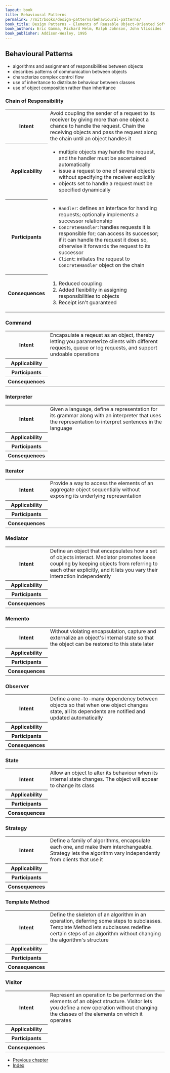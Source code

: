 ```yaml
---
layout: book
title: Behavioural Patterns
permalink: /rmit/books/design-patterns/behavioural-patterns/
book_title: Design Patterns - Elements of Reusable Object-Oriented Software
book_authors: Eric Gamma, Richard Helm, Ralph Johnson, John Vlissides
book_publisher: Addison-Wesley, 1995
---
```


## Behavioural Patterns

* algorithms and assignment of responsibilities between objects
* describes patterns of communication between objects
* characterize complex control flow
* use of inheritance to distribute behaviour between classes
* use of object composition rather than inheritance

### Chain of Responsibility

<table class="software-pattern">
	<tr>
		<th>Intent</th>
		<td>Avoid coupling the sender of a request to its receiver by giving more than one object a chance to handle the request. Chain the receiving objects and pass the request along the chain until an object handles it</td>
	</tr>
	<tr>
		<th>Applicability</th>
		<td>
			<ul>
				<li>multiple objects may handle the request, and the handler must be ascertained automatically</li>
				<li>issue a request to one of several objects without specifying the receiver explicitly</li>
				<li>objects set to handle a request must be specified dynamically</li>
			</ul>
		</td>
	</tr>
	<tr>
		<th>Participants</th>
		<td>
			<ul>
				<li><code>Handler</code>: defines an interface for handling requests; optionally implements a successor relationship</li>
				<li><code>ConcreteHandler</code>: handles requests it is responsible for; can access its successor; if it can handle the request it does so, otherwise it forwards the request to its successor</li>
				<li><code>Client</code>: initiates the request to <code>ConcreteHandler</code> object on the chain</li>
			</ul>
		</td>
	</tr>
	<tr>
		<th>Consequences</th>
		<td>
			<ol>
				<li>Reduced coupling</li>
				<li>Added flexibility in assigning responsibilities to objects</li>
				<li>Receipt isn't guaranteed</li>
			</ol>
		</td>
	</tr>
</table>

### Command

<table class="software-pattern">
	<tr>
		<th>Intent</th>
		<td>Encapsulate a reqeust as an object, thereby letting you parameterize clients with different requests, queue or log requests, and support undoable operations</td>
	</tr>
	<tr>
		<th>Applicability</th>
		<td></td>
	</tr>
	<tr>
		<th>Participants</th>
		<td></td>
	</tr>
	<tr>
		<th>Consequences</th>
		<td></td>
	</tr>
</table>

### Interpreter

<table class="software-pattern">
	<tr>
		<th>Intent</th>
		<td>Given a language, define a representation for its grammar along with an interpreter that uses the representation to interpret sentences in the language</td>
	</tr>
	<tr>
		<th>Applicability</th>
		<td></td>
	</tr>
	<tr>
		<th>Participants</th>
		<td></td>
	</tr>
	<tr>
		<th>Consequences</th>
		<td></td>
	</tr>
</table>

### Iterator

<table class="software-pattern">
	<tr>
		<th>Intent</th>
		<td>Provide a way to access the elements of an aggregate object sequentially without exposing its underlying representation</td>
	</tr>
	<tr>
		<th>Applicability</th>
		<td></td>
	</tr>
	<tr>
		<th>Participants</th>
		<td></td>
	</tr>
	<tr>
		<th>Consequences</th>
		<td></td>
	</tr>
</table>

### Mediator

<table class="software-pattern">
	<tr>
		<th>Intent</th>
		<td>Define an object that encapsulates how a set of objects interact. Mediator promotes loose coupling by keeping objects from referring to each other explicitly, and it lets you vary their interaction independently</td>
	</tr>
	<tr>
		<th>Applicability</th>
		<td></td>
	</tr>
	<tr>
		<th>Participants</th>
		<td></td>
	</tr>
	<tr>
		<th>Consequences</th>
		<td></td>
	</tr>
</table>

### Memento

<table class="software-pattern">
	<tr>
		<th>Intent</th>
		<td>Without violating encapsulation, capture and externalize an object's internal state so that the object can be restored to this state later</td>
	</tr>
	<tr>
		<th>Applicability</th>
		<td></td>
	</tr>
	<tr>
		<th>Participants</th>
		<td></td>
	</tr>
	<tr>
		<th>Consequences</th>
		<td></td>
	</tr>
</table>

### Observer

<table class="software-pattern">
	<tr>
		<th>Intent</th>
		<td>Define a one-to-many dependency between objects so that when one object changes state, all its dependents are notified and updated automatically</td>
	</tr>
	<tr>
		<th>Applicability</th>
		<td></td>
	</tr>
	<tr>
		<th>Participants</th>
		<td></td>
	</tr>
	<tr>
		<th>Consequences</th>
		<td></td>
	</tr>
</table>

### State

<table class="software-pattern">
	<tr>
		<th>Intent</th>
		<td>Allow an object to alter its behaviour when its internal state changes. The object will appear to change its class</td>
	</tr>
	<tr>
		<th>Applicability</th>
		<td></td>
	</tr>
	<tr>
		<th>Participants</th>
		<td></td>
	</tr>
	<tr>
		<th>Consequences</th>
		<td></td>
	</tr>
</table>

### Strategy

<table class="software-pattern">
	<tr>
		<th>Intent</th>
		<td>Define a family of algorithms, encapsulate each one, and make them interchangeable. Strategy lets the algorithm vary independently from clients that use it</td>
	</tr>
	<tr>
		<th>Applicability</th>
		<td></td>
	</tr>
	<tr>
		<th>Participants</th>
		<td></td>
	</tr>
	<tr>
		<th>Consequences</th>
		<td></td>
	</tr>
</table>

### Template Method

<table class="software-pattern">
	<tr>
		<th>Intent</th>
		<td>Define the skeleton of an algorithm in an operation, deferring some steps to subclasses. Template Method lets subclasses redefine certain steps of an algorithm without changing the algorithm's structure</td>
	</tr>
	<tr>
		<th>Applicability</th>
		<td></td>
	</tr>
	<tr>
		<th>Participants</th>
		<td></td>
	</tr>
	<tr>
		<th>Consequences</th>
		<td></td>
	</tr>
</table>

### Visitor

<table class="software-pattern">
	<tr>
		<th>Intent</th>
		<td>Represent an operation to be performed on the elements of an object structure. Visitor lets you define a new operation without changing the classes of the elements on which it operates</td>
	</tr>
	<tr>
		<th>Applicability</th>
		<td></td>
	</tr>
	<tr>
		<th>Participants</th>
		<td></td>
	</tr>
	<tr>
		<th>Consequences</th>
		<td></td>
	</tr>
</table>

<nav class="nav-chapters">
	<ul>
		<li class="prev-chapter"><a href="../structural-patterns/">Previous chapter</a></li>
		<li class="index"><a href="../index.html">Index</a></li>		
<!-- 		<li class="next-chapter"><a href="../chapter-15/">Next chapter</a></li> -->
	</ul>
</nav>